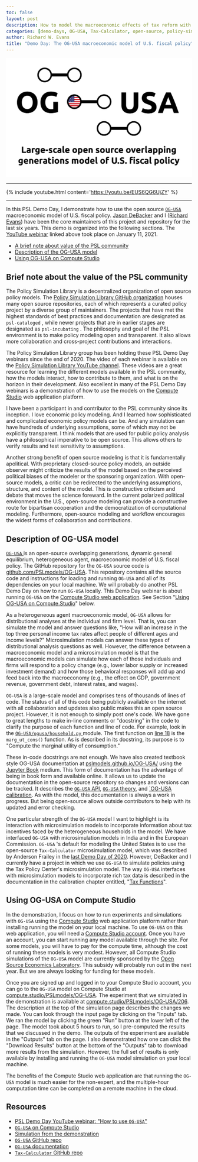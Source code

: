 ```yaml
---
toc: false
layout: post
description: How to model the macroeconomic effects of tax reform with a web app.
categories: [demo-days, OG-USA, Tax-Calculator, open-source, policy-simulation-library, compute-studio, us]
author: Richard W. Evans
title: "Demo Day: The OG-USA macroeconomic model of U.S. fiscal policy"
---
```


![](../images/OG-USA_logo_long.png)

------

{% include youtube.html content='https://youtu.be/EUS6QG6UjZY' %}

------

In this PSL Demo Day, I demonstrate how to use the open source [ `OG-USA` ](https://github.com/PSLmodels/OG-USA) macroeconomic model of U.S. fiscal policy. [Jason DeBacker](https://www.jasondebacker.com/) and I ([Richard Evans](https://sites.google.com/site/rickecon/)) have been the core maintainers of this project and repository for the last six years. This demo is organized into the following sections. The [YouTube webinar](https://youtu.be/EUS6QG6UjZY) linked above took place on January 11, 2021.

* [A brief note about value of the PSL community](#brief-note-about-the-value-of-the-PSL-community)
* [Description of the OG-USA model](#description-of-og-usa-model)
* [Using OG-USA on Compute Studio](#using-og-usa-on-compute-studio)

## Brief note about the value of the PSL community

The Policy Simulation Library is a decentralized organization of open source policy models. The [Policy Simulation Library GitHub organization](https://github.com/PSLmodels) houses many open source repositories, each of which represents a curated policy project by a diverse group of maintainers. The projects that have met the highest standards of best practices and documentation are designated as `psl-cataloged` , while newer projects that are in earlier stages are designated as `psl-incubating` . The philosophy and goal of the PSL environment is to make policy modeling open and transparent. It also allows more collaboration and cross-project contributions and interactions.

The Policy Simulation Library group has been holding these PSL Demo Day webinars since the end of 2020. The video of each webinar is available on the [Policy Simulation Library YouTube channel](https://www.youtube.com/channel/UCf7WWCuZHs_FFLjuBW4a4_Q). These videos are a great resource for learning the different models available in the PSL community, how the models interact, how to contribute to them, and what is on the horizon in their development. Also excellent in many of the PSL Demo Day webinars is a demonstration of how to use the models on the [Compute Studio](https://about.compute.studio/) web application platform.

I have been a participant in and contributor to the PSL community since its inception. I love economic policy modeling. And I learned how sophisticated and complicated economic policy models can be. And any simulation can have hundreds of underlying assumptions, some of which may not be explicitly transparent. I think models that are used for public policy analysis have a philosophical imperative to be open source. This allows others to verify results and test sensitivity to assumptions.

Another strong benefit of open source modeling is that it is fundamentally apolitical. With proprietary closed-source policy models, an outside observer might criticize the results of the model based on the perceived political biases of the modeler or the sponsoring organization. With open-source models, a critic can be redirected to the underlying assumptions, structure, and content of the model. This is constructive criticism and debate that moves the science foreward. In the current polarized political environment in the U.S., open-source modeling can provide a constructive route for bipartisan cooperation and the democratization of computational modeling. Furthermore, open-source modeling and workflow encourages the widest forms of collaboration and contributions.

## Description of OG-USA model

[ `OG-USA` ](https://github.com/PSLmodels/OG-USA) is an open-source overlapping generations, dynamic general equilibrium, heterogeneous agent, macroeconomic model of U.S. fiscal policy. The GitHub repository for the `OG-USA` source code is [github.com/PSLmodels/OG-USA](https://github.com/PSLmodels/OG-USA). This repository contains all the source code and instructions for loading and running `OG-USA` and all of its dependencies on your local machine. We will probably do another PSL Demo Day on how to run `OG-USA` locally. This Demo Day webinar is about running `OG-USA` on the [Compute Studio web application](https://compute.studio/PSLmodels/OG-USA/). See Section "[Using OG-USA on Compute.Studio](#using-og-usa-on-compute-studio)" below.

As a heterogeneous agent macroeconomic model, `OG-USA` allows for distributional analyses at the individual and firm level. That is, you can simulate the model and answer questions like, "How will an increase in the top three personal income tax rates affect people of different ages and income levels?" Microsimulation models can answer these types of distributional analysis questions as well. However, the difference between a macroeconomic model and a microsimulation model is that the macroeconomic models can simulate how each of those individuals and firms will respond to a policy change (e.g., lower labor supply or increased investment demand) and how those behavioral responses will add up and feed back into the macroeconomy (e.g., the effect on GDP, government revenue, government debt, interest rates, and wages).

`OG-USA` is a large-scale model and comprises tens of thousands of lines of code. The status of all of this code being publicly available on the internet with all collaboration and updates also public makes this an open source project. However, it is not enough to simply post one's code. We have gone to great lengths to make in-line comments or "docstring" in the code to clarify the purpose of each function and line of code. For example, look in the [ `OG-USA/ogusa/household.py` ](https://github.com/PSLmodels/OG-USA/blob/master/ogusa/household.py) module. The first function on [line 18](https://github.com/PSLmodels/OG-USA/blob/master/ogusa/household.py#L18) is the `marg_ut_cons()` function. As is described in its docstring, its purpose is to "Compute the marginal utility of consumption."

These in-code docstrings are not enough. We have also created textbook style OG-USA documentation at [pslmodels.github.io/OG-USA/](https://pslmodels.github.io/OG-USA/) using the [Jupyter Book](https://jupyterbook.org/) medium. This form of documentation has the advantage of being in book form and available online. It allows us to update the documentation in the open-source repository so changes and versions can be tracked. It describes the [ `OG-USA` API](https://pslmodels.github.io/OG-USA/content/api/public_api.html), [ `OG-USA` theory](https://pslmodels.github.io/OG-USA/content/theory/intro.html), and [`OG-USA calibration](https://pslmodels.github.io/OG-USA/content/calibration/exogenous_parameters.html). As with the model, this documentation is always a work in progress. But being open-source allows outside contributors to help with its updated and error checking.

One particular strength of the `OG-USA` model I want to highlight is its interaction with microsimulation models to incorporate information about tax incentives faced by the heterogeneous households in the model. We have interfaced `OG-USA` with microsimulation models in India and in the European Commission. `OG-USA` 's default for modeling the United States is to use the open-source `Tax-Calculator` microsimulation model, which was described by Anderson Frailey in the [last Demo Day of 2020](http://blog.pslmodels.org/demo-day-4-taxbrain). However, DeBacker and I currently have a project in which we use `OG-USA` to simulate policies using the Tax Policy Center's microsimulation model. The way `OG-USA` interfaces with microsimulation models to incorporate rich tax data is described in the documentation in the calibration chapter entitled, "[Tax Functions](https://pslmodels.github.io/OG-USA/content/calibration/tax_functions.html)".

## Using OG-USA on Compute Studio

In the demonstration, I focus on how to run experiments and simulations with `OG-USA` using the [Compute Studio](https://compute.studio/PSLmodels/OG-USA/) web application platform rather than installing running the model on your local machine. To use `OG-USA` on this web application, you will need a [Compute Studio account](https://compute.studio/users/signup/). Once you have an account, you can start running any model available through the site. For some models, you will have to pay for the compute time, although the cost of running these models is very modest. However, all Compute Studio simulations of the `OG-USA` model are currently sponsored by the [Open Source Economics Laboratory](https://www.oselab.org/). This subsidy will probably run out in the next year. But we are always looking for funding for these models.

Once you are signed up and logged in to your Compute Studio account, you can go to the `OG-USA` model on Compute Studio at [compute.studio/PSLmodels/OG-USA](https://compute.studio/PSLmodels/OG-USA/). The experiment that we simulated in the demonstration is available at [compute.studio/PSLmodels/OG-USA/206](https://compute.studio/PSLmodels/OG-USA/206/). The description at the top of the simulation page describes the changes we made. You can look through the input page by clicking on the "Inputs" tab. We ran the model by clicking the green "Run" button at the lower left of the page. The model took about 5 hours to run, so I pre-computed the results that we discussed in the demo. The outputs of the experiment are available in the "Outputs" tab on the page. I also demonstrated how one can click the "Download Results" button at the bottom of the "Outputs" tab to download more results from the simulation. However, the full set of results is only available by installing and running the `OG-USA` model simulation on your local machine.

The benefits of the Compute Studio web application are that running the `OG-USA` model is much easier for the non-expert, and the multiple-hour computation time can be completed on a remote machine in the cloud.

## Resources

* [PSL Demo Day YouTube webinar: "How to use `OG-USA`"](https://youtu.be/EUS6QG6UjZY)
* [`OG-USA` on Compute Studio](https://compute.studio/PSLmodels/OG-USA/)
* [Simulation from the demonstration](https://compute.studio/PSLmodels/OG-USA/206/)
* [`OG-USA` GitHub repo](https://github.com/PSLmodels/OG-USA)
* [`OG-USA` documentation](https://pslmodels.github.io/OG-USA/)
* [`Tax-Calculator` GitHub repo](https://github.com/PSLmodels/Tax-Calculator)
